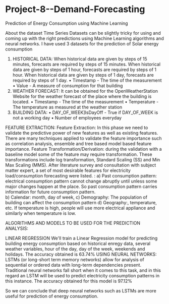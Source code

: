 # Project-8--Demand-Forecasting
Prediction of Energy Consumption using Machine Learning


About the dataset
Time Series Datasets can be slightly tricky for using and coming up with the right predictions using Machine Learning algorithms and neural networks.
I have used 3 datasets for the prediction of Solar energy consumption
1.	HISTORICAL DATA:  When historical data are given by steps of 15 minutes, forecasts are required by steps of 15 minutes. When historical data are given by steps of 1 hour, forecasts are required by steps of 1 hour. When historical data are given by steps of 1 day, forecasts are required by steps of 1 day.
•	Timestamp - The time of the measurement
•	Value - A measure of consumption for that building
2.	WEATHER FORECAST: It can be obtained for the OpenWeatherStation Website for the weather forecast of the place where the building is located.
•	Timestamp - The time of the measurement
•	Temperature - The temperature as measured at the weather station
3.	BUILDING DATA:
•	DAY_OF_WEEK]IsDayOff - True if DAY_OF_WEEK is not a working  day
•	Number of employees everyday

FEATURE EXTRACTION:
Feature Extraction: In this phase we need to validate the predictive power of new features as well as existing features. There are many techniques applied to validate the feature importance such as correlation analysis, ensemble and tree based model based feature importance.
Feature Transformation/Derivation: during the validation with a baseline model some of the feature may require transformation. These transformations include log transformation, Standard Scaling (SS) and Min Max Scaling (MMS).  After literature survey and consultation with subject matter expert, a set of most desirable features for electricity load/consumption forecasting were listed.  :
a) Past consumption pattern: electrical consumption pattern cannot change abruptly until unless some major changes happen at the place. So past consumption pattern carries information for future consumption pattern.  
b) Calendar:  month, day of week, 
c) Demography: The population of building can affect the consumption pattern
d) Geography:, temperature, etc. If temperature is high, people will use more electrical appliance and similarly when temperature is low.


ALGORITHMS AND MODELS TO BE USED FOR THE PREDICTION ANALYSIS:

LINEAR REGRESSION
 We'll train a Linear Regression model for predicting building energy consumption based on historical enregy data, several weather variables, hour of the day, day of the week, weekends and holidays.
The accuracy obtained is 63.74%
USING NEURAL NETWORKS:
LSTMs (or long-short term memory networks) allow for analysis of sequential or ordered data with long-term dependencies present. Traditional neural networks fall short when it comes to this task, and in this regard an LSTM will be used to predict electricity consumption patterns in this instance.
The accuracy obtained for this model is 97.12%

So we can conclude that deep neural networks such as LSTMs are more useful for prediction of energy consumption.



